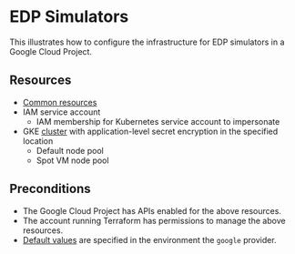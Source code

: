 # EDP Simulators

This illustrates how to configure the infrastructure for EDP simulators in a
Google Cloud Project.

## Resources

*   [Common resources](../../modules/common)
*   IAM service account
    *   IAM membership for Kubernetes service account to impersonate
*   GKE [cluster](../../modules/cluster) with application-level secret
    encryption in the specified location
    *   Default node pool
    *   Spot VM node pool

## Preconditions

*   The Google Cloud Project has APIs enabled for the above resources.
*   The account running Terraform has permissions to manage the above resources.
*   [Default values](https://registry.terraform.io/providers/hashicorp/google/latest/docs/guides/provider_reference#provider-default-values-configuration)
    are specified in the environment the `google` provider.
